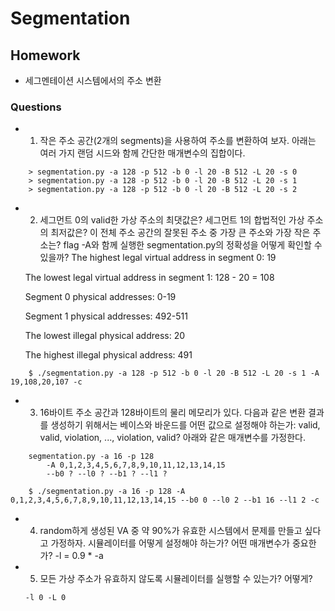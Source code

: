 # Segmentation
## Homework
- 세그멘테이션 시스템에서의 주소 변환
### Questions
- 1. 작은 주소 공간(2개의 segments)을 사용하여 주소를 변환하여 보자. 아래는 여러 가지 랜덤 시드와 함께 간단한 매개변수의 집합이다.
```
    > segmentation.py -a 128 -p 512 -b 0 -l 20 -B 512 -L 20 -s 0
    > segmentation.py -a 128 -p 512 -b 0 -l 20 -B 512 -L 20 -s 1
    > segmentation.py -a 128 -p 512 -b 0 -l 20 -B 512 -L 20 -s 2
```
- 2. 세그먼트 0의 valid한 가상 주소의 최댓값은? 세그먼트 1의 합법적인 가상 주소의 최저값은? 이 전체 주소 공간의 잘못된 주소 중 가장 큰 주소와 가장 작은 주소는? flag -A와 함께 실행한
segmentation.py의 정확성을 어떻게 확인할 수 있을까?
    The highest legal virtual address in segment 0: 19

    The lowest legal virtual address in segment 1: 128 - 20 = 108

    Segment 0 physical addresses: 0-19

    Segment 1 physical addresses: 492-511

    The lowest illegal physical address: 20

    The highest illegal physical address: 491
```
    $ ./segmentation.py -a 128 -p 512 -b 0 -l 20 -B 512 -L 20 -s 1 -A 19,108,20,107 -c
```
- 3. 16바이트 주소 공간과 128바이트의 물리 메모리가 있다. 다음과 같은 변환 결과를 생성하기 위해서는 베이스와 바운드를
어떤 값으로 설정해야 하는가: valid, valid, violation, ..., violation, valid? 아래와 같은 매개변수를 가정한다.
```
    segmentation.py -a 16 -p 128
        -A 0,1,2,3,4,5,6,7,8,9,10,11,12,13,14,15
        --b0 ? --l0 ? --b1 ? --l1 ?
```

```
    $ ./segmentation.py -a 16 -p 128 -A 0,1,2,3,4,5,6,7,8,9,10,11,12,13,14,15 --b0 0 --l0 2 --b1 16 --l1 2 -c
```
- 4. random하게 생성된 VA 중 약 90%가 유효한 시스템에서 문제를 만들고 싶다고 가정하자. 시뮬레이터를 어떻게 설정해야 하는가? 어떤 매개변수가 중요한가?
    -l = 0.9 * -a
- 5. 모든 가상 주소가 유효하지 않도록 시뮬레이터를 실행할 수 있는가? 어떻게? 
    ```
    -l 0 -L 0
    ```
